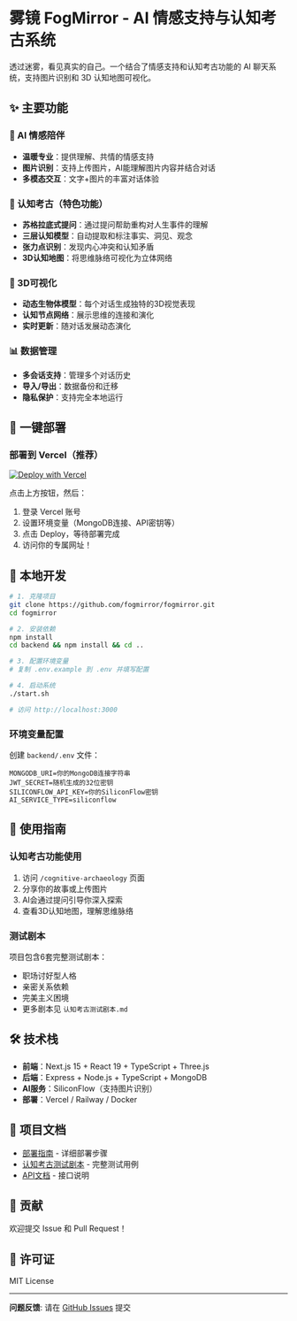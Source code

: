 # 雾镜 FogMirror - AI 情感支持与认知考古系统

透过迷雾，看见真实的自己。一个结合了情感支持和认知考古功能的 AI 聊天系统，支持图片识别和 3D 认知地图可视化。

## ✨ 主要功能

### 🤖 AI 情感陪伴
- **温暖专业**：提供理解、共情的情感支持
- **图片识别**：支持上传图片，AI能理解图片内容并结合对话
- **多模态交互**：文字+图片的丰富对话体验

### 🧠 认知考古（特色功能）
- **苏格拉底式提问**：通过提问帮助重构对人生事件的理解
- **三层认知模型**：自动提取和标注事实、洞见、观念
- **张力点识别**：发现内心冲突和认知矛盾
- **3D认知地图**：将思维脉络可视化为立体网络

### 💎 3D可视化
- **动态生物体模型**：每个对话生成独特的3D视觉表现
- **认知节点网络**：展示思维的连接和演化
- **实时更新**：随对话发展动态演化

### 📊 数据管理
- **多会话支持**：管理多个对话历史
- **导入/导出**：数据备份和迁移
- **隐私保护**：支持完全本地运行

## 🚀 一键部署

### 部署到 Vercel（推荐）

[![Deploy with Vercel](https://vercel.com/button)](https://vercel.com/new/clone?repository-url=https://github.com/fogmirror/fogmirror&env=MONGODB_URI,JWT_SECRET,SILICONFLOW_API_KEY,AI_SERVICE_TYPE&envDescription=需要配置的环境变量&envLink=https://github.com/fogmirror/fogmirror/blob/main/deploy-guide.md)

点击上方按钮，然后：
1. 登录 Vercel 账号
2. 设置环境变量（MongoDB连接、API密钥等）
3. 点击 Deploy，等待部署完成
4. 访问你的专属网址！

## 🔧 本地开发

```bash
# 1. 克隆项目
git clone https://github.com/fogmirror/fogmirror.git
cd fogmirror

# 2. 安装依赖
npm install
cd backend && npm install && cd ..

# 3. 配置环境变量
# 复制 .env.example 到 .env 并填写配置

# 4. 启动系统
./start.sh

# 访问 http://localhost:3000
```

### 环境变量配置

创建 `backend/.env` 文件：
```
MONGODB_URI=你的MongoDB连接字符串
JWT_SECRET=随机生成的32位密钥
SILICONFLOW_API_KEY=你的SiliconFlow密钥
AI_SERVICE_TYPE=siliconflow
```

## 📖 使用指南

### 认知考古功能使用

1. 访问 `/cognitive-archaeology` 页面
2. 分享你的故事或上传图片
3. AI会通过提问引导你深入探索
4. 查看3D认知地图，理解思维脉络

### 测试剧本

项目包含6套完整测试剧本：
- 职场讨好型人格
- 亲密关系依赖
- 完美主义困境
- 更多剧本见 `认知考古测试剧本.md`

## 🛠 技术栈

- **前端**：Next.js 15 + React 19 + TypeScript + Three.js
- **后端**：Express + Node.js + TypeScript + MongoDB
- **AI服务**：SiliconFlow（支持图片识别）
- **部署**：Vercel / Railway / Docker

## 📝 项目文档

- [部署指南](./deploy-guide.md) - 详细部署步骤
- [认知考古测试剧本](./认知考古测试剧本.md) - 完整测试用例
- [API文档](./API_DOCS.md) - 接口说明

## 🤝 贡献

欢迎提交 Issue 和 Pull Request！

## 📄 许可证

MIT License

---

**问题反馈**: 请在 [GitHub Issues](https://github.com/fogmirror/fogmirror/issues) 提交
